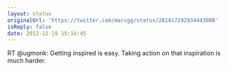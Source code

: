 ```yaml
---
layout: status
originalUrl: 'https://twitter.com/marcgg/status/281417292934443008'
isReply: false
date: 2012-12-19 15:14:45
---
```


RT @ugmonk: Getting inspired is easy. Taking action on that inspiration is much harder.
